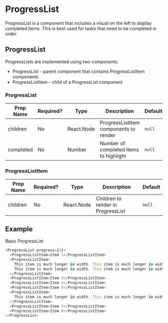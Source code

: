 # ProgressList
ProgressList is a component that includes a visual on the left to display completed items. This is best used for tasks that need to be completed in order.

## ProgressList
ProgressLists are implemented using two components.
* ProgressList - parent component that contains ProgressListItem components
* ProgressListItem - child of a ProgressList component

### ProgressList
| Prop Name | Required?  | Type       | Description                         | Default |
| --------- | ---------- | ---------- | ----------------------------------- | ------- |
| children  | No         | React.Node | ProgressListItem components to render   | `null`  |
| completed | No         | Number     | Number of completed items to highlight  | `null`  |

### ProgressListItem

| Prop Name | Required?  | Type       | Description                                                  | Default |
| --------- | ---------- | ---------- | ------------------------------------------------------------ | ------- |
| children  | No         | React.Node | Children to render in ProgressList                           | `null`  |

## Example
Basic ProgressList
```javascript
<ProgressList progress={4}>
  <ProgressListItem>Item 1</ProgressListItem>
  <ProgressListItem>
    This item is much longer in width. This item is much longer in width.
    This item is much longer in width. This item is much longer in width.
  </ProgressListItem>
  <ProgressListItem>Item 3</ProgressListItem>
  <ProgressListItem>Item 4</ProgressListItem>
  <ProgressListItem>Item 5</ProgressListItem>
  <ProgressListItem>
    This item is much longer in width. This item is much longer in width.
  </ProgressListItem>
  <ProgressListItem>Item 7</ProgressListItem>
  <ProgressListItem>Item 8</ProgressListItem>
</ProgressList>
```
